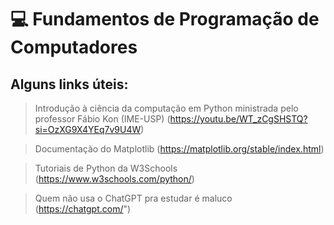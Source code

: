 # 💻 Fundamentos de Programação de Computadores

## Alguns links úteis: 
> Introdução à ciência da computação em Python ministrada pelo professor Fábio Kon (IME-USP) (https://youtu.be/WT_zCgSHSTQ?si=OzXG9X4YEq7v9U4W)

> Documentação do Matplotlib (https://matplotlib.org/stable/index.html)

> Tutoriais de Python da W3Schools (https://www.w3schools.com/python/)

> Quem não usa o ChatGPT pra estudar é maluco (https://chatgpt.com/")
